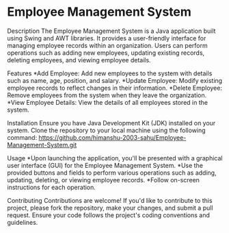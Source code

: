 
# Employee Management System
Description
The Employee Management System is a Java application built using Swing and AWT libraries. It provides a user-friendly interface for managing employee records within an organization. Users can perform operations such as adding new employees, updating existing records, deleting employees, and viewing employee details.

Features
*Add Employee: Add new employees to the system with details such as name, age, position, and salary.
*Update Employee: Modify existing employee records to reflect changes in their information.
*Delete Employee: Remove employees from the system when they leave the organization.
*View Employee Details: View the details of all employees stored in the system.

Installation
Ensure you have Java Development Kit (JDK) installed on your system.
Clone the repository to your local machine using the following command:
https://github.com/himanshu-2003-sahu/Employee-Management-System.git

Usage
*Upon launching the application, you'll be presented with a graphical user interface (GUI) for the Employee Management System.
*Use the provided buttons and fields to perform various operations such as adding, updating, deleting, or viewing employee records.
*Follow on-screen instructions for each operation.

Contributing
Contributions are welcome! If you'd like to contribute to this project, please fork the repository, make your changes, and submit a pull request. Ensure your code follows the project's coding conventions and guidelines.
